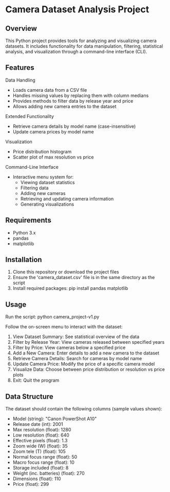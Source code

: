 Camera Dataset Analysis Project
===============================

Overview
--------
This Python project provides tools for analyzing and visualizing camera datasets. It includes functionality for data manipulation, filtering, statistical analysis, and visualization through a command-line interface (CLI).

Features
--------

Data Handling
- Loads camera data from a CSV file
- Handles missing values by replacing them with column medians
- Provides methods to filter data by release year and price
- Allows adding new camera entries to the dataset

Extended Functionality
- Retrieve camera details by model name (case-insensitive)
- Update camera prices by model name

Visualization
- Price distribution histogram
- Scatter plot of max resolution vs price

Command-Line Interface
- Interactive menu system for:
  - Viewing dataset statistics
  - Filtering data
  - Adding new cameras
  - Retrieving and updating camera information
  - Generating visualizations

Requirements
------------
- Python 3.x
- pandas
- matplotlib

Installation
------------
1. Clone this repository or download the project files
2. Ensure the 'camera_dataset.csv' file is in the same directory as the script
3. Install required packages:
   pip install pandas matplotlib

Usage
-----
Run the script:
python camera_project-v1.py

Follow the on-screen menu to interact with the dataset:

1. View Dataset Summary: See statistical overview of the data
2. Filter by Release Year: View cameras released between specified years
3. Filter by Price: View cameras below a specified price
4. Add a New Camera: Enter details to add a new camera to the dataset
5. Retrieve Camera Details: Search for cameras by model name
6. Update Camera Price: Modify the price of a specific camera model
7. Visualize Data: Choose between price distribution or resolution vs price plots
8. Exit: Quit the program

Data Structure
--------------
The dataset should contain the following columns (sample values shown):
- Model (string): "Canon PowerShot A10"
- Release date (int): 2001
- Max resolution (float): 1280
- Low resolution (float): 640
- Effective pixels (float): 1.3
- Zoom wide (W) (float): 35
- Zoom tele (T) (float): 105
- Normal focus range (float): 50
- Macro focus range (float): 10
- Storage included (float): 8
- Weight (inc. batteries) (float): 270
- Dimensions (float): 110
- Price (float): 299
